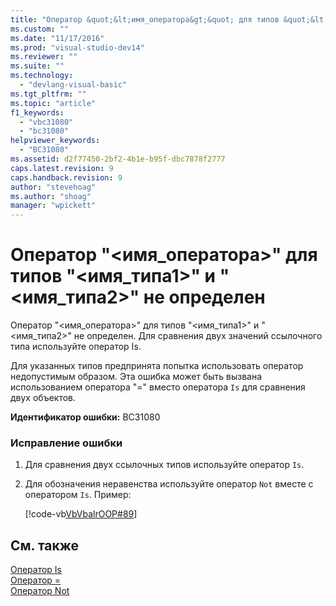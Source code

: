 ```yaml
---
title: "Оператор &quot;&lt;имя_оператора&gt;&quot; для типов &quot;&lt;имя_типа1&gt;&quot; и &quot;&lt;имя_типа2&gt;&quot; не определен | Microsoft Docs"
ms.custom: ""
ms.date: "11/17/2016"
ms.prod: "visual-studio-dev14"
ms.reviewer: ""
ms.suite: ""
ms.technology: 
  - "devlang-visual-basic"
ms.tgt_pltfrm: ""
ms.topic: "article"
f1_keywords: 
  - "vbc31080"
  - "bc31080"
helpviewer_keywords: 
  - "BC31080"
ms.assetid: d2f77450-2bf2-4b1e-b95f-dbc7878f2777
caps.latest.revision: 9
caps.handback.revision: 9
author: "stevehoag"
ms.author: "shoag"
manager: "wpickett"
---
```

# Оператор &quot;&lt;имя_оператора&gt;&quot; для типов &quot;&lt;имя_типа1&gt;&quot; и &quot;&lt;имя_типа2&gt;&quot; не определен
Оператор "\<имя\_оператора\>" для типов "\<имя\_типа1\>" и "\<имя\_типа2\>" не определен. Для сравнения двух значений ссылочного типа используйте оператор Is.  
  
 Для указанных типов предпринята попытка использовать оператор недопустимым образом. Эта ошибка может быть вызвана использованием оператора "\=" вместо оператора `Is` для сравнения двух объектов.  
  
 **Идентификатор ошибки:** BC31080  
  
### Исправление ошибки  
  
1.  Для сравнения двух ссылочных типов используйте оператор `Is`.  
  
2.  Для обозначения неравенства используйте оператор `Not` вместе с оператором `Is`. Пример:  
  
     [!code-vb[VbVbalrOOP#89](../misc/codesnippet/VisualBasic/operator-operatorname-is-not-defined-for-types-typename1-and-typename2_1.vb)]  
  
## См. также  
 [Оператор Is](/dotnet/visual-basic/language-reference/operators/is-operator)   
 [Оператор \=](/dotnet/visual-basic/language-reference/operators/assignment-operator)   
 [Оператор Not](/dotnet/visual-basic/language-reference/operators/not-operator)